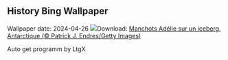 ## History Bing Wallpaper
Wallpaper date: 2024-04-26
![](https://www.bing.com/th?id=OHR.PenguinDirections_FR-CA4681563133_UHD.jpg&w=1000)Download: [Manchots Adélie sur un iceberg, Antarctique (© Patrick J. Endres/Getty Images)](https://www.bing.com/th?id=OHR.PenguinDirections_FR-CA4681563133_UHD.jpg)

Auto get programm by LtgX
